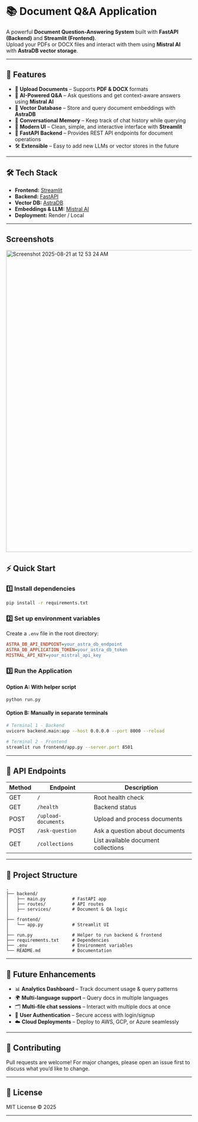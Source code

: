 # 📚 Document Q&A Application  

A powerful **Document Question-Answering System** built with **FastAPI (Backend)** and **Streamlit (Frontend)**.  
Upload your PDFs or DOCX files and interact with them using **Mistral AI** with **AstraDB vector storage**.  

---

## 🚀 Features  

- 📂 **Upload Documents** – Supports **PDF & DOCX** formats  
- 🤖 **AI-Powered Q&A** – Ask questions and get context-aware answers using **Mistral AI**  
- 💾 **Vector Database** – Store and query document embeddings with **AstraDB**  
- 💬 **Conversational Memory** – Keep track of chat history while querying  
- 🎨 **Modern UI** – Clean, simple, and interactive interface with **Streamlit**  
- 🔗 **FastAPI Backend** – Provides REST API endpoints for document operations  
- 🛠 **Extensible** – Easy to add new LLMs or vector stores in the future  

---

## 🛠 Tech Stack  

- **Frontend:** [Streamlit](https://streamlit.io/)  
- **Backend:** [FastAPI](https://fastapi.tiangolo.com/)  
- **Vector DB:** [AstraDB](https://www.datastax.com/astra-db)  
- **Embeddings & LLM:** [Mistral AI](https://mistral.ai/)  
- **Deployment:** Render / Local  

---

## Screenshots
<img width="1428" height="818" alt="Screenshot 2025-08-21 at 12 53 24 AM" src="https://github.com/user-attachments/assets/36895dca-e964-42da-834d-0ed9ef977705" />



## ⚡ Quick Start  

### 1️⃣ Install dependencies
```bash
pip install -r requirements.txt
```

### 2️⃣ Set up environment variables  
Create a `.env` file in the root directory:  
```ini
ASTRA_DB_API_ENDPOINT=your_astra_db_endpoint
ASTRA_DB_APPLICATION_TOKEN=your_astra_db_token
MISTRAL_API_KEY=your_mistral_api_key
```

### 3️⃣ Run the Application  

#### Option A: With helper script  
```bash
python run.py
```

#### Option B: Manually in separate terminals  
```bash
# Terminal 1 - Backend
uvicorn backend.main:app --host 0.0.0.0 --port 8000 --reload

# Terminal 2 - Frontend
streamlit run frontend/app.py --server.port 8501
```

---

## 📡 API Endpoints  

| Method | Endpoint             | Description                       |
|--------|----------------------|-----------------------------------|
| GET    | `/`                  | Root health check                 |
| GET    | `/health`            | Backend status                    |
| POST   | `/upload-documents`  | Upload and process documents      |
| POST   | `/ask-question`      | Ask a question about documents    |
| GET    | `/collections`       | List available document collections |

---

## 📁 Project Structure  

```
.
├── backend/
│   ├── main.py          # FastAPI app
│   ├── routes/          # API routes
│   ├── services/        # Document & QA logic
│
├── frontend/
│   └── app.py           # Streamlit UI
│
├── run.py               # Helper to run backend & frontend
├── requirements.txt     # Dependencies
├── .env                 # Environment variables
└── README.md            # Documentation
```

---

## 🔮 Future Enhancements  

- 📊 **Analytics Dashboard** – Track document usage & query patterns  
- 🌍 **Multi-language support** – Query docs in multiple languages  
- 🗂 **Multi-file chat sessions** – Interact with multiple docs at once  
- 🔐 **User Authentication** – Secure access with login/signup  
- ☁️ **Cloud Deployments** – Deploy to AWS, GCP, or Azure seamlessly  

---

## 🤝 Contributing  

Pull requests are welcome! For major changes, please open an issue first to discuss what you’d like to change.  

---

## 📜 License  

MIT License © 2025  

---
